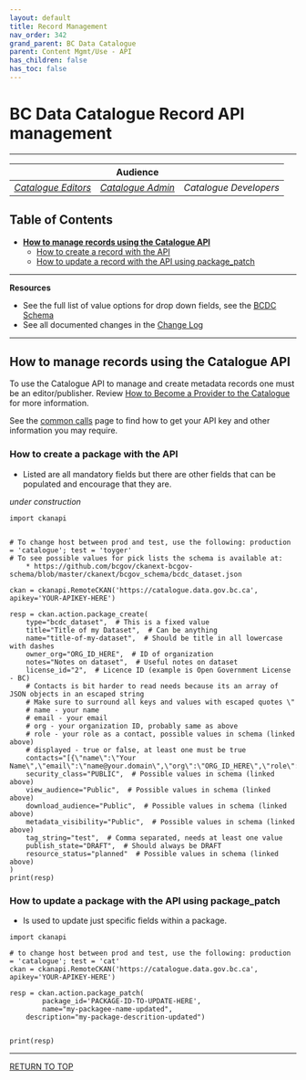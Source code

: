 ```yaml
---
layout: default
title: Record Management
nav_order: 342
grand_parent: BC Data Catalogue
parent: Content Mgmt/Use - API
has_children: false
has_toc: false
---
```


# **BC Data Catalogue Record API management**

-------------

||**Audience** | |
|:---:|:---:|:---:|
| [*Catalogue Editors*](../glossary.html#metadata_editor) | [*Catalogue Admin*](../glossary.html#metadata_admin) | *Catalogue Developers* |

## Table of Contents
+ [**How to manage records using the Catalogue API**](#how-to-manage-records-using-the-catalogue-api)
	+ [How to create a record with the API](#how-to-create-a-package-with-the-api)
	+ [How to update a record with the API using package_patch](#how-to-update-a-package-with-the-api-using-package_patch)

-----------------------
**Resources**
+ See the full list of value options for drop down fields, see the [BCDC Schema](https://catalogue.data.gov.bc.ca/api/3/action/scheming_dataset_schema_show?type=bcdc_dataset)
+ See all documented changes in the [Change Log](https://github.com/bcgov/ckan-ui/blob/master/pages/beta_schema_changes.md#application-resource-level-changes)

-----------------------

## How to manage records using the Catalogue API
To use the Catalogue API to manage and create metadata records one must be an editor/publisher. Review [How to Become a Provider to the Catalogue](dps_bcdc_w.md#HOW-TO-BECOME-A-PROVIDER-TO-THE-CATALOGUE) for more information.

See the [common calls](/dps_bcdc_api_w_common_calls.html) page to find how to get your API key and other information you may require.

### How to create a package with the API

* Listed are all mandatory fields but there are other fields that can be populated and encourage that they are.

_under construction_

```
import ckanapi


# To change host between prod and test, use the following: production = 'catalogue'; test = 'toyger'
# To see possible values for pick lists the schema is available at:
	* https://github.com/bcgov/ckanext-bcgov-schema/blob/master/ckanext/bcgov_schema/bcdc_dataset.json
 
ckan = ckanapi.RemoteCKAN('https://catalogue.data.gov.bc.ca', apikey='YOUR-APIKEY-HERE')

resp = ckan.action.package_create(
    type="bcdc_dataset",  # This is a fixed value
    title="Title of my Dataset",  # Can be anything
    name="title-of-my-dataset",  # Should be title in all lowercase with dashes
    owner_org="ORG_ID_HERE",  # ID of organization
    notes="Notes on dataset",  # Useful notes on dataset
    license_id="2",  # Licence ID (example is Open Government License - BC)
    # Contacts is bit harder to read needs because its an array of JSON objects in an escaped string
    # Make sure to surround all keys and values with escaped quotes \"
    # name - your name
    # email - your email
    # org - your organization ID, probably same as above
    # role - your role as a contact, possible values in schema (linked above)
    # displayed - true or false, at least one must be true
    contacts="[{\"name\":\"Your Name\",\"email\":\"name@your.domain\",\"org\":\"ORG_ID_HERE\",\"role\":\"pointOfContact\",\"displayed\":true}]",
    security_class="PUBLIC",  # Possible values in schema (linked above)
    view_audience="Public",  # Possible values in schema (linked above)
    download_audience="Public",  # Possible values in schema (linked above)
    metadata_visibility="Public",  # Possible values in schema (linked above)
    tag_string="test",  # Comma separated, needs at least one value
    publish_state="DRAFT",  # Should always be DRAFT
    resource_status="planned"  # Possible values in schema (linked above)
)
print(resp)
```

### How to update a package with the API using package_patch

* Is used to update just specific fields within a package.

```
import ckanapi

# to change host between prod and test, use the following: production = 'catalogue'; test = 'cat'
ckan = ckanapi.RemoteCKAN('https://catalogue.data.gov.bc.ca', apikey='YOUR-APIKEY-HERE')

resp = ckan.action.package_patch(
        package_id='PACKAGE-ID-TO-UPDATE-HERE',
        name="my-packagee-name-updated",
	description="my-package-descrition-updated")


print(resp)
```

-------------------------------------------------------

[RETURN TO TOP][1]

[1]: #bc-data-catalogue-record-api-management
